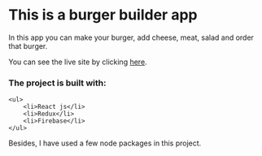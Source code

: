 # This is a burger builder app

In this app you can make your burger, add cheese, meat, salad and order that burger.

You can see the live site by clicking [here](https://burger-builder-59.netlify.app/).

### The project is built with:
    <ul>
        <li>React js</li>
        <li>Redux</li>
        <li>Firebase</li>
    </ul>

Besides, I have used a few node packages in this project.
